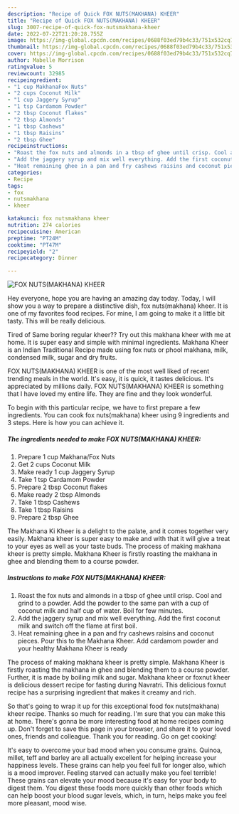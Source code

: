 ```yaml
---
description: "Recipe of Quick FOX NUTS(MAKHANA) KHEER"
title: "Recipe of Quick FOX NUTS(MAKHANA) KHEER"
slug: 3007-recipe-of-quick-fox-nutsmakhana-kheer
date: 2022-07-22T21:20:28.755Z
image: https://img-global.cpcdn.com/recipes/0688f03ed79b4c33/751x532cq70/fox-nutsmakhana-kheer-recipe-main-photo.jpg
thumbnail: https://img-global.cpcdn.com/recipes/0688f03ed79b4c33/751x532cq70/fox-nutsmakhana-kheer-recipe-main-photo.jpg
cover: https://img-global.cpcdn.com/recipes/0688f03ed79b4c33/751x532cq70/fox-nutsmakhana-kheer-recipe-main-photo.jpg
author: Mabelle Morrison
ratingvalue: 5
reviewcount: 32985
recipeingredient:
- "1 cup MakhanaFox Nuts"
- "2 cups Coconut Milk"
- "1 cup Jaggery Syrup"
- "1 tsp Cardamom Powder"
- "2 tbsp Coconut flakes"
- "2 tbsp Almonds"
- "1 tbsp Cashews"
- "1 tbsp Raisins"
- "2 tbsp Ghee"
recipeinstructions:
- "Roast the fox nuts and almonds in a tbsp of ghee until crisp. Cool and grind to a powder. Add the powder to the same pan with a cup of coconut milk and half cup of water. Boil for few minutes."
- "Add the jaggery syrup and mix well everything. Add the first coconut milk and switch off the flame at first boil."
- "Heat remaining ghee in a pan and fry cashews raisins and coconut pieces. Pour this to the Makhana Kheer. Add cardamom powder and your healthy Makhana Kheer is ready"
categories:
- Recipe
tags:
- fox
- nutsmakhana
- kheer

katakunci: fox nutsmakhana kheer 
nutrition: 274 calories
recipecuisine: American
preptime: "PT24M"
cooktime: "PT47M"
recipeyield: "2"
recipecategory: Dinner

---
```



![FOX NUTS(MAKHANA) KHEER](https://img-global.cpcdn.com/recipes/0688f03ed79b4c33/751x532cq70/fox-nutsmakhana-kheer-recipe-main-photo.jpg)

Hey everyone, hope you are having an amazing day today. Today, I will show you a way to prepare a distinctive dish, fox nuts(makhana) kheer. It is one of my favorites food recipes. For mine, I am going to make it a little bit tasty. This will be really delicious.

Tired of Same boring regular kheer?? Try out this makhana kheer with me at home. It is super easy and simple with minimal ingredients. Makhana Kheer is an Indian Traditional Recipe made using fox nuts or phool makhana, milk, condensed milk, sugar and dry fruits.

FOX NUTS(MAKHANA) KHEER is one of the most well liked of recent trending meals in the world. It's easy, it is quick, it tastes delicious. It's appreciated by millions daily. FOX NUTS(MAKHANA) KHEER is something that I have loved my entire life. They are fine and they look wonderful.


To begin with this particular recipe, we have to first prepare a few ingredients. You can cook fox nuts(makhana) kheer using 9 ingredients and 3 steps. Here is how you can achieve it.

<!--inarticleads1-->

##### The ingredients needed to make FOX NUTS(MAKHANA) KHEER:

1. Prepare 1 cup Makhana/Fox Nuts
1. Get 2 cups Coconut Milk
1. Make ready 1 cup Jaggery Syrup
1. Take 1 tsp Cardamom Powder
1. Prepare 2 tbsp Coconut flakes
1. Make ready 2 tbsp Almonds
1. Take 1 tbsp Cashews
1. Take 1 tbsp Raisins
1. Prepare 2 tbsp Ghee


The Makhana Ki Kheer is a delight to the palate, and it comes together very easily. Makhana kheer is super easy to make and with that it will give a treat to your eyes as well as your taste buds. The process of making makhana kheer is pretty simple. Makhana Kheer is firstly roasting the makhana in ghee and blending them to a course powder. 

<!--inarticleads2-->

##### Instructions to make FOX NUTS(MAKHANA) KHEER:

1. Roast the fox nuts and almonds in a tbsp of ghee until crisp. Cool and grind to a powder. Add the powder to the same pan with a cup of coconut milk and half cup of water. Boil for few minutes.
1. Add the jaggery syrup and mix well everything. Add the first coconut milk and switch off the flame at first boil.
1. Heat remaining ghee in a pan and fry cashews raisins and coconut pieces. Pour this to the Makhana Kheer. Add cardamom powder and your healthy Makhana Kheer is ready


The process of making makhana kheer is pretty simple. Makhana Kheer is firstly roasting the makhana in ghee and blending them to a course powder. Further, it is made by boiling milk and sugar. Makhana kheer or foxnut kheer is delicious dessert recipe for fasting during Navratri. This delicious foxnut recipe has a surprising ingredient that makes it creamy and rich. 

So that's going to wrap it up for this exceptional food fox nuts(makhana) kheer recipe. Thanks so much for reading. I'm sure that you can make this at home. There's gonna be more interesting food at home recipes coming up. Don't forget to save this page in your browser, and share it to your loved ones, friends and colleague. Thank you for reading. Go on get cooking!

It's easy to overcome your bad mood when you consume grains. Quinoa, millet, teff and barley are all actually excellent for helping increase your happiness levels. These grains can help you feel full for longer also, which is a mood improver. Feeling starved can actually make you feel terrible! These grains can elevate your mood because it's easy for your body to digest them. You digest these foods more quickly than other foods which can help boost your blood sugar levels, which, in turn, helps make you feel more pleasant, mood wise.
